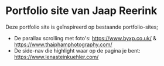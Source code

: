 # Portfolio site van Jaap Reerink

Deze portfolio site is geïnspireerd op bestaande portfolio-sites;

* De parallax scrolling met foto's: https://www.byxp.co.uk/ & https://www.thaiphamphotography.com/
* De side-nav die highlight waar op de pagina je bent: https://www.lenasteinkuehler.com/
